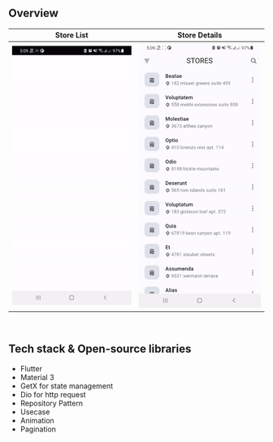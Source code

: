 ## Overview
|   Store List   | Store Details |
|     :---:      |     :---:      |
|   <img src="1_overview.gif"/>   |    <img src="2_overview.gif"/>  |

<br/>

## Tech stack & Open-source libraries

- Flutter
- Material 3
- GetX for state management
- Dio for http request
- Repository Pattern
- Usecase
- Animation
- Pagination
